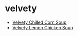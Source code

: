 # velvety

 * [Velvety Chilled Corn Soup](index/v/velvety-chilled-corn-soup-106934.json)
 * [Velvety Lemon Chicken Soup](index/v/velvety-lemon-chicken-soup-14580.json)
